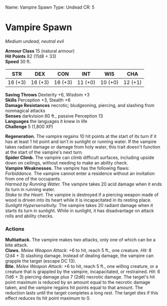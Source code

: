 Name: Vampire Spawn
Type: Undead
CR: 5

# Vampire Spawn 
_Medium undead, neutral evil_

**Armour Class** 15 (natural armour)    
**Hit Points** 82 (11d8 + 33)    
**Speed** 30 ft. 

| STR     | DEX     | CON     | INT     | WIS     | CHA     |
|---------|---------|---------|---------|---------|---------|
| 16 (+3) | 16 (+3) | 16 (+3) | 11 (+0) | 10 (+0) | 12 (+1) |

**Saving Throws** Dexterity +6, Wisdom +3    
**Skills** Perception +3, Stealth +6    
**Damage Resistances** necrotic; bludgeoning, piercing, and slashing from nonmagical attacks    
**Senses** darkvision 60 ft., passive Perception 13    
**Languages** the languages it knew in life    
**Challenge** 5 (1,800 XP) 

**Regeneration.** The vampire regains 10 hit points at the start of its turn if it has at least 1 hit point and isn't in sunlight or running water. If the vampire takes radiant damage or damage from holy water, this trait doesn't function at the start of the vampire's next turn.    
**Spider Climb.** The vampire can climb difficult surfaces, including upside down on ceilings, without needing to make an ability check.    
**Vampire Weaknesses.** The vampire has the following flaws:    
_Forbiddance._ The vampire cannot enter a residence without an invitation from one of the occupants.    
_Harmed by Running Water._ The vampire takes 20 acid damage when it ends its turn in running water.    
_Stake to the Heart._ The vampire is destroyed if a piercing weapon made of wood is driven into its heart while it is incapacitated in its resting place.    
_Sunlight Hypersensitivity._ The vampire takes 20 radiant damage when it starts its turn in sunlight. While in sunlight, it has disadvantage on attack rolls and ability checks. 

### Actions 
**Multiattack.** The vampire makes two attacks, only one of which can be a bite attack.    
**Claws.** _Melee Weapon Attack:_ +6 to hit, reach 5 ft., one creature. _Hit:_ 8 (2d4 + 3) slashing damage. Instead of dealing damage, the vampire can grapple the target (escape DC 13).    
**Bite.** _Melee Weapon Attack:_ +6 to hit, reach 5 ft., one willing creature, or a creature that is grappled by the vampire, incapacitated, or restrained. _Hit:_ 6 (1d6 + 3) piercing damage plus 7 (2d6) necrotic damage. The target's hit point maximum is reduced by an amount equal to the necrotic damage taken, and the vampire regains hit points equal to that amount. The reduction lasts until the target completes a long rest. The target dies if this effect reduces its hit point maximum to 0.
